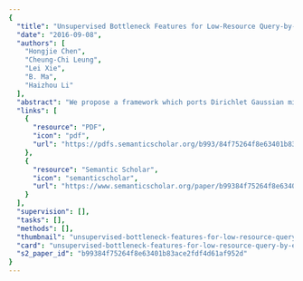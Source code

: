 ```yaml
---
{
  "title": "Unsupervised Bottleneck Features for Low-Resource Query-by-Example Spoken Term Detection",
  "date": "2016-09-08",
  "authors": [
    "Hongjie Chen",
    "Cheung-Chi Leung",
    "Lei Xie",
    "B. Ma",
    "Haizhou Li"
  ],
  "abstract": "We propose a framework which ports Dirichlet Gaussian mixture model (DPGMM) based labels to deep neural network (DNN). The DNN trained using the unsupervised labels is used to extract a low-dimensional unsupervised speech representation, named as unsupervised bottleneck features (uBNFs), which capture considerable information for sound cluster discrimination. We investigate the performance of uBNF in queryby-example spoken term detection (QbE-STD) on the TIMIT English speech corpus. Our uBNF performs comparably with the cross-lingual bottleneck features (BNFs) extracted from a DNN trained using 171 hours of transcribed telephone speech in another language (Mandarin Chinese). With the score fusion of uBNFs and cross-lingual BNFs, we gain about 10% relative improvement in terms of mean average precision (MAP) comparing with the cross-lingual BNFs. We also study the performance of the framework with different input features and different lengths of temporal context.",
  "links": [
    {
      "resource": "PDF",
      "icon": "pdf",
      "url": "https://pdfs.semanticscholar.org/b993/84f75264f8e63401b83ace2fdf4d61af952d.pdf"
    },
    {
      "resource": "Semantic Scholar",
      "icon": "semanticscholar",
      "url": "https://www.semanticscholar.org/paper/b99384f75264f8e63401b83ace2fdf4d61af952d"
    }
  ],
  "supervision": [],
  "tasks": [],
  "methods": [],
  "thumbnail": "unsupervised-bottleneck-features-for-low-resource-query-by-example-spoken-term-detection-thumb.jpg",
  "card": "unsupervised-bottleneck-features-for-low-resource-query-by-example-spoken-term-detection-card.jpg",
  "s2_paper_id": "b99384f75264f8e63401b83ace2fdf4d61af952d"
}
---
```


